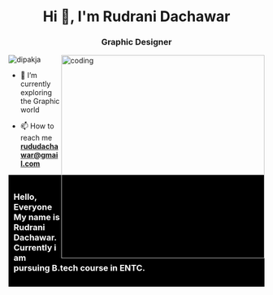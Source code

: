 
<h1 align="center">Hi 👋, I'm Rudrani Dachawar</h1>
<h3 align="center">Graphic Designer</h3>

<img align="right" alt="coding" width="400" src="https://media2.giphy.com/media/JTVWACMOESFcA1oewp/giphy.gif?cid=6c09b9526r4p1a0bsol95rflruieugcclfqdl9h5b52kd9s0&ep=v1_stickers_related&rid=giphy.gif&ct=s" />


<p align="left"> <img src="https://komarev.com/ghpvc/?username=dipakja&label=Profile%20views&color=0e75b6&style=flat" alt="dipakja" /> </p>

- 🌱 I’m currently  exploring the Graphic world

- 📫 How to reach me **rududachawar@gmail.com**

<div style="background-color: black; color: white; padding: 10px;">


<h3>Hello, Everyone <br>
My name is Rudrani Dachawar.
Currently i am pursuing B.tech course in ENTC.
  
</h3>


</div>


 

